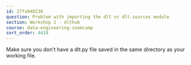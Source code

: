 ```yaml
---
id: 27fa940238
question: Problem with importing the dlt or dlt.sources module
section: Workshop 1 - dlthub
course: data-engineering-zoomcamp
sort_order: 4410
---
```


Make sure you don’t have a dlt.py file saved in the same directory as your working file.

